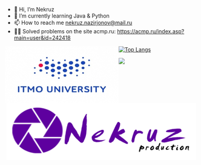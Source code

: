 - 👋 Hi, I’m Nekruz
- 🌱 I’m currently learning Java & Python
- 📫 How to reach me nekruz.nazirjonov@mail.ru
- 👨‍💻 Solved problems on the site acmp.ru: https://acmp.ru/index.asp?main=user&id=242418
<img align="left" width="300px" height="150px" src="https://github.com/nekruz03/semest4/blob/main/0.jpeg">

<img align="right" width="500px" height="150px" src="https://github.com/nekruz03/semest4/blob/main/NK%20Logo.jpg">


[![Top Langs](https://github-readme-stats.vercel.app/api/top-langs/?username=nekruz03)](https://github.com/MrKrishnaAgarwal/readme-components-github)

![](http://github-profile-summary-cards.vercel.app/api/cards/repos-per-language?nekruz03)
